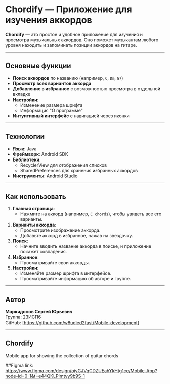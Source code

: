 #  Chordify — Приложение для изучения аккордов

**Chordify** — это простое и удобное приложение для изучения и просмотра музыкальных аккордов. Оно поможет музыкантам любого уровня находить и запоминать позиции аккордов на гитаре.

---

## Основные функции
- **Поиск аккордов** по названию (например, `C`, `Dm`, `G7`)
- **Просмотр всех вариантов аккорда** 
- **Добавление в избранное** с возможностью просмотра в отдельной вкладке
- **Настройки**:
  - Изменение размера шрифта
  - Информация "О программе"
- **Интуитивный интерфейс** с навигацией через иконки

---

## Технологии
- **Язык**: Java
- **Фреймворк**: Android SDK
- **Библиотеки**: 
  - RecyclerView для отображения списков
  - SharedPreferences для хранения избранных аккордов
- **Инструменты**: Android Studio

---

## Как использовать
1. **Главная страница**:
   - Нажмите на аккорд (например, `C chords`), чтобы увидеть все его варианты.
2. **Варианты аккорда**:
   - Просмотрите изображение аккорда.
   - Добавьте аккорд в избранное, нажав на звездочку.
3. **Поиск**:
   - Начните вводить название аккорда в поиске, и приложение покажет совпадения.
4. **Избранное**:
   - Просматривайте свои аккорды.
5. **Настройки**:
   - Изменяйте размер шрифта в интерфейсе.
   - Просматривайте информацию об авторе и группе.

---

## Автор
**Маркидонов Сергей Юрьевич**  
Группа: 23ИСП6  
GitHub: [https://github.com/w8udied2fast/Mobile-development]

---



## Chordify
Mobile app for showing the collection of guitar chords

##Figma link:
https://www.figma.com/design/oiyGJVqCDZUEahYkHtg1cc/Mobile-App?node-id=0-1&t=e44QKLPImtvy9b9S-1
